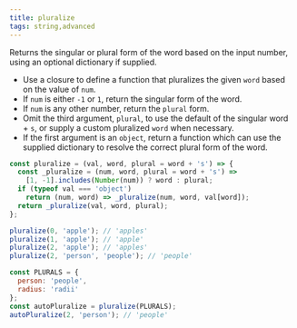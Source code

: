 ```yaml
---
title: pluralize
tags: string,advanced
---
```


Returns the singular or plural form of the word based on the input number, using an optional dictionary if supplied.

- Use a closure to define a function that pluralizes the given `word` based on the value of `num`.
- If `num` is either `-1` or `1`, return the singular form of the word.
- If `num` is any other number, return the `plural` form.
- Omit the third argument, `plural`, to use the default of the singular word + `s`, or supply a custom pluralized `word` when necessary.
- If the first argument is an `object`, return a function which can use the supplied dictionary to resolve the correct plural form of the word.

```js
const pluralize = (val, word, plural = word + 's') => {
  const _pluralize = (num, word, plural = word + 's') =>
    [1, -1].includes(Number(num)) ? word : plural;
  if (typeof val === 'object')
    return (num, word) => _pluralize(num, word, val[word]);
  return _pluralize(val, word, plural);
};
```

```js
pluralize(0, 'apple'); // 'apples'
pluralize(1, 'apple'); // 'apple'
pluralize(2, 'apple'); // 'apples'
pluralize(2, 'person', 'people'); // 'people'

const PLURALS = {
  person: 'people',
  radius: 'radii'
};
const autoPluralize = pluralize(PLURALS);
autoPluralize(2, 'person'); // 'people'
```
